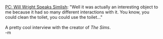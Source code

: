 <a href="http://pc.gamespy.com/pc/the-sims-2/591767p3.html">PC: Will Wright Speaks Simlish</a>: "Well it was actually an interesting object to me because it had so many different interactions with it. You know, you could clean the toilet, you could use the toilet..."
<br />
<br /><font class="comment">A pretty cool interview with the creator of <i>The Sims</i>.</font>
<br />-m
<br />